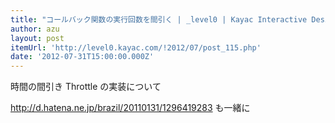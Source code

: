 ```yaml
---
title: "コールバック関数の実行回数を間引く | _level0 | Kayac Interactive Designer's Blog"
author: azu
layout: post
itemUrl: 'http://level0.kayac.com/!2012/07/post_115.php'
date: '2012-07-31T15:00:00.000Z'
---
```

時間の間引き Throttle の実装について

http://d.hatena.ne.jp/brazil/20110131/1296419283 も一緒に
